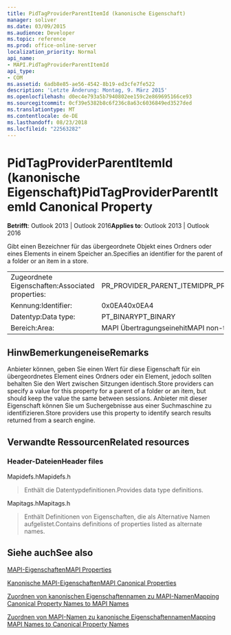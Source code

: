 ```yaml
---
title: PidTagProviderParentItemId (kanonische Eigenschaft)
manager: soliver
ms.date: 03/09/2015
ms.audience: Developer
ms.topic: reference
ms.prod: office-online-server
localization_priority: Normal
api_name:
- MAPI.PidTagProviderParentItemId
api_type:
- COM
ms.assetid: 6adb8e85-ae56-4542-8b19-ed3cfe7fe522
description: 'Letzte Änderung: Montag, 9. März 2015'
ms.openlocfilehash: d0ec4e793a5b7940802ee159c2e869695166ce93
ms.sourcegitcommit: 0cf39e5382b8c6f236c8a63c6036849ed3527ded
ms.translationtype: MT
ms.contentlocale: de-DE
ms.lasthandoff: 08/23/2018
ms.locfileid: "22563282"
---
```

# <a name="pidtagproviderparentitemid-canonical-property"></a><span data-ttu-id="25feb-103">PidTagProviderParentItemId (kanonische Eigenschaft)</span><span class="sxs-lookup"><span data-stu-id="25feb-103">PidTagProviderParentItemId Canonical Property</span></span>

  
  
<span data-ttu-id="25feb-104">**Betrifft**: Outlook 2013 | Outlook 2016</span><span class="sxs-lookup"><span data-stu-id="25feb-104">**Applies to**: Outlook 2013 | Outlook 2016</span></span> 
  
<span data-ttu-id="25feb-105">Gibt einen Bezeichner für das übergeordnete Objekt eines Ordners oder eines Elements in einem Speicher an.</span><span class="sxs-lookup"><span data-stu-id="25feb-105">Specifies an identifier for the parent of a folder or an item in a store.</span></span>
  
|||
|:-----|:-----|
|<span data-ttu-id="25feb-106">Zugeordnete Eigenschaften:</span><span class="sxs-lookup"><span data-stu-id="25feb-106">Associated properties:</span></span>  <br/> |<span data-ttu-id="25feb-107">PR_PROVIDER_PARENT_ITEMID</span><span class="sxs-lookup"><span data-stu-id="25feb-107">PR_PROVIDER_PARENT_ITEMID</span></span>  <br/> |
|<span data-ttu-id="25feb-108">Kennung:</span><span class="sxs-lookup"><span data-stu-id="25feb-108">Identifier:</span></span>  <br/> |<span data-ttu-id="25feb-109">0x0EA4</span><span class="sxs-lookup"><span data-stu-id="25feb-109">0x0EA4</span></span>  <br/> |
|<span data-ttu-id="25feb-110">Datentyp:</span><span class="sxs-lookup"><span data-stu-id="25feb-110">Data type:</span></span>  <br/> |<span data-ttu-id="25feb-111">PT_BINARY</span><span class="sxs-lookup"><span data-stu-id="25feb-111">PT_BINARY</span></span>  <br/> |
|<span data-ttu-id="25feb-112">Bereich:</span><span class="sxs-lookup"><span data-stu-id="25feb-112">Area:</span></span>  <br/> |<span data-ttu-id="25feb-113">MAPI Übertragungseinehit</span><span class="sxs-lookup"><span data-stu-id="25feb-113">MAPI non-transmittable</span></span>  <br/> |
   
## <a name="remarks"></a><span data-ttu-id="25feb-114">HinwBemerkungeneise</span><span class="sxs-lookup"><span data-stu-id="25feb-114">Remarks</span></span>

<span data-ttu-id="25feb-115">Anbieter können, geben Sie einen Wert für diese Eigenschaft für ein übergeordnetes Element eines Ordners oder ein Element, jedoch sollten behalten Sie den Wert zwischen Sitzungen identisch.</span><span class="sxs-lookup"><span data-stu-id="25feb-115">Store providers can specify a value for this property for a parent of a folder or an item, but should keep the value the same between sessions.</span></span> <span data-ttu-id="25feb-116">Anbieter mit dieser Eigenschaft können Sie um Suchergebnisse aus einer Suchmaschine zu identifizieren.</span><span class="sxs-lookup"><span data-stu-id="25feb-116">Store providers use this property to identify search results returned from a search engine.</span></span>
  
## <a name="related-resources"></a><span data-ttu-id="25feb-117">Verwandte Ressourcen</span><span class="sxs-lookup"><span data-stu-id="25feb-117">Related resources</span></span>

### <a name="header-files"></a><span data-ttu-id="25feb-118">Header-Dateien</span><span class="sxs-lookup"><span data-stu-id="25feb-118">Header files</span></span>

<span data-ttu-id="25feb-119">Mapidefs.h</span><span class="sxs-lookup"><span data-stu-id="25feb-119">Mapidefs.h</span></span>
  
> <span data-ttu-id="25feb-120">Enthält die Datentypdefinitionen.</span><span class="sxs-lookup"><span data-stu-id="25feb-120">Provides data type definitions.</span></span>
    
<span data-ttu-id="25feb-121">Mapitags.h</span><span class="sxs-lookup"><span data-stu-id="25feb-121">Mapitags.h</span></span>
  
> <span data-ttu-id="25feb-122">Enthält Definitionen von Eigenschaften, die als Alternative Namen aufgelistet.</span><span class="sxs-lookup"><span data-stu-id="25feb-122">Contains definitions of properties listed as alternate names.</span></span>
    
## <a name="see-also"></a><span data-ttu-id="25feb-123">Siehe auch</span><span class="sxs-lookup"><span data-stu-id="25feb-123">See also</span></span>



[<span data-ttu-id="25feb-124">MAPI-Eigenschaften</span><span class="sxs-lookup"><span data-stu-id="25feb-124">MAPI Properties</span></span>](mapi-properties.md)
  
[<span data-ttu-id="25feb-125">Kanonische MAPI-Eigenschaften</span><span class="sxs-lookup"><span data-stu-id="25feb-125">MAPI Canonical Properties</span></span>](mapi-canonical-properties.md)
  
[<span data-ttu-id="25feb-126">Zuordnen von kanonischen Eigenschaftennamen zu MAPI-Namen</span><span class="sxs-lookup"><span data-stu-id="25feb-126">Mapping Canonical Property Names to MAPI Names</span></span>](mapping-canonical-property-names-to-mapi-names.md)
  
[<span data-ttu-id="25feb-127">Zuordnen von MAPI-Namen zu kanonische Eigenschaftennamen</span><span class="sxs-lookup"><span data-stu-id="25feb-127">Mapping MAPI Names to Canonical Property Names</span></span>](mapping-mapi-names-to-canonical-property-names.md)

